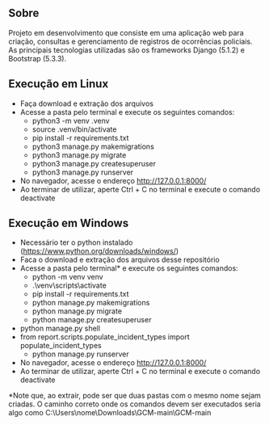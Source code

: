 ## Sobre
Projeto em desenvolvimento que consiste em uma aplicação web para criação, consultas e gerenciamento de registros de ocorrências policiais.
As principais tecnologias utilizadas são os frameworks Django (5.1.2) e Bootstrap (5.3.3).

## Execução em Linux
- Faça download e extração dos arquivos
- Acesse a pasta pelo terminal e execute os seguintes comandos:
     - python3 -m venv .venv
     - source .venv/bin/activate
     - pip install -r requirements.txt
     - python3 manage.py makemigrations
     - python3 manage.py migrate
     - python3 manage.py createsuperuser
     - python3 manage.py runserver
- No navegador, acesse o endereço http://127.0.0.1:8000/
- Ao terminar de utilizar, aperte Ctrl + C no terminal e execute o comando deactivate


## Execução em Windows
- Necessário ter o python instalado (https://www.python.org/downloads/windows/)
- Faca o download e extração dos arquivos desse repositório
- Acesse a pasta pelo terminal* e execute os seguintes comandos:
	- python -m venv venv
	- .\venv\scripts\activate
	- pip install -r requirements.txt
	- python manage.py makemigrations
	- python manage.py migrate
	- python manage.py createsuperuser
 - python manage.py shell
 - from report.scripts.populate_incident_types import populate_incident_types
	- python manage.py runserver
- No navegador, acesse o endereço http://127.0.0.1:8000/
- Ao terminar de utilizar, aperte Ctrl + C no terminal e execute o comando deactivate




*Note que, ao extrair, pode ser que duas pastas com o mesmo nome sejam criadas. O caminho correto onde os comandos devem ser executados seria algo como C:\Users\nome\Downloads\GCM-main\GCM-main


